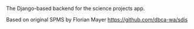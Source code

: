 The Django-based backend for the science projects app.

Based on original SPMS by Florian Mayer https://github.com/dbca-wa/sdis